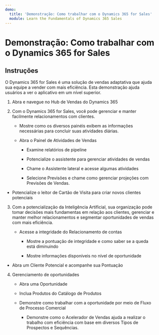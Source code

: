 ```yaml
---
demo:
  title: 'Demonstração: Como trabalhar com o Dynamics 365 for Sales'
  module: Learn the Fundamentals of Dynamics 365 Sales
---
```


# Demonstração: Como trabalhar com o Dynamics 365 for Sales

## Instruções

O Dynamics 365 for Sales é uma solução de vendas adaptativa que ajuda sua equipe a vender com mais eficiência. Esta demonstração ajuda usuários a ver o aplicativo em um nível superior. 

1. Abra e navegue no Hub de Vendas do Dynamics 365

2. Com o Dynamics 365 for Sales, você pode gerenciar e manter facilmente relacionamentos com clientes.

    - Mostre como os diversos painéis exibem as informações necessárias para concluir suas atividades diárias. 

    - Abra o Painel de Atividades de Vendas

        - Examine relatórios de pipeline 

        - Potencialize o assistente para gerenciar atividades de vendas

        - Chame o Assistente lateral e acesse algumas atividades

        - Selecione Previsões e chame como gerenciar projeções com Previsões de Vendas. 

- Potencialize o leitor de Cartão de Visita para criar novos clientes potenciais

3. Com a potencialização da Inteligência Artificial, sua organização pode tomar decisões mais fundamentas em relação aos clientes, gerenciar e manter melhor relacionamentos e segmentar oportunidades de vendas com mais eficiência. 

    - Acesse a integridade do Relacionamento de contas

        - Mostre a pontuação de integridade e como saber se a queda está diminuindo

        - Mostre informações disponíveis no nível de oportunidade

- Abra um Cliente Potencial e acompanhe sua Pontuação

4. Gerenciamento de oportunidades

    - Abra uma Oportunidade 

    - Inclua Produtos do Catálogo de Produtos

    - Demonstre como trabalhar com a oportunidade por meio de Fluxo de Processo Comercial

        - Demonstre como o Acelerador de Vendas ajuda a realizar o trabalho com eficiência com base em diversos Tipos de Prospectos e Sequências. 
